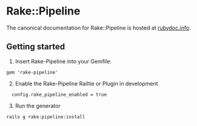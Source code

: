 # Rake::Pipeline

The canonical documentation for Rake::Pipeline is hosted at
<a href="http://rubydoc.info/github/livingsocial/rake-pipeline/master/file/README.yard">rubydoc.info</a>.


## Getting started

1. Insert Rake-Pipeline into your Gemfile:

```
gem 'rake-pipeline'
```

2. Enable the Rake-Pipeline Railtie or Plugin in development

```
  config.rake_pipeline_enabled = true
```

3. Run the generator

```
rails g rake:pipeline:install
```


